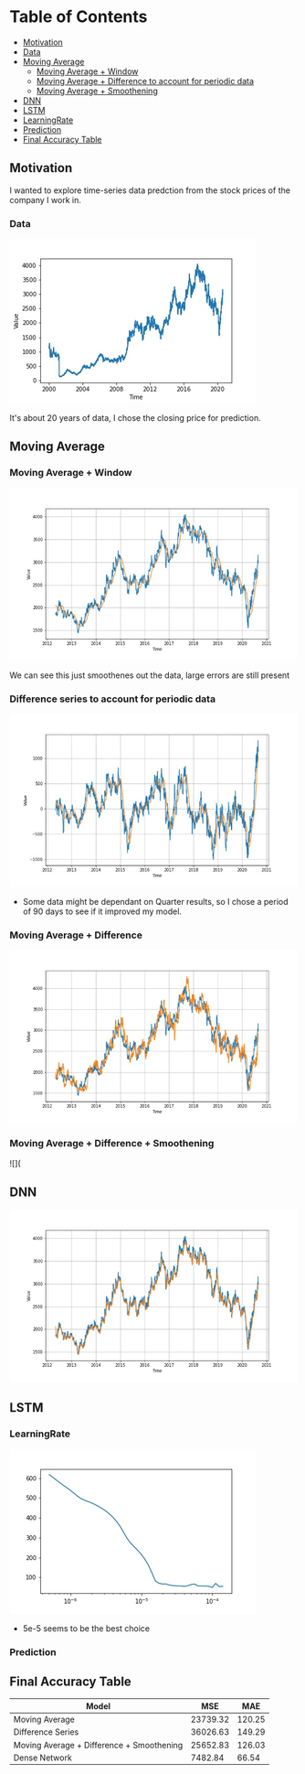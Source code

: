 # Table of Contents
* [Motivation](https://github.com/ArnabPushilal/HeroMotoStockPrediction/blob/main/README.md#Motivation)
* [Data](https://github.com/ArnabPushilal/HeroMotoStockPrediction/blob/main/README.md#Data)
* [Moving Average](https://github.com/ArnabPushilal/HeroMotoStockPrediction/blob/main/README.md#moving-average)
  * [Moving Average + Window](https://github.com/ArnabPushilal/HeroMotoStockPrediction/blob/main/README.md#moving-average--window)
  * [Moving Average + Difference to account for periodic data](https://github.com/ArnabPushilal/HeroMotoStockPrediction/blob/main/README.md#moving-average--difference-to-account-for-periodic-data)
  * [Moving Average + Smoothening](https://github.com/ArnabPushilal/HeroMotoStockPrediction/blob/main/README.md#moving-average--smoothening)
 * [DNN](https://github.com/ArnabPushilal/HeroMotoStockPrediction/blob/main/README.md#DNN)
 * [LSTM](https://github.com/ArnabPushilal/HeroMotoStockPrediction/blob/main/README.md#LSTM)
  * [LearningRate](https://github.com/ArnabPushilal/HeroMotoStockPrediction/blob/main/README.md#LearningRate)
  * [Prediction](https://github.com/ArnabPushilal/HeroMotoStockPrediction/blob/main/README.md#Predcition)
 * [Final Accuracy Table](https://github.com/ArnabPushilal/HeroMotoStockPrediction/blob/main/README.md#final-accuracy-table)
 
 




## Motivation 
I wanted to explore time-series data predction from the stock prices of the company I work in.

### Data

![](https://github.com/ArnabPushilal/HeroMotoStockPrediction/blob/main/images/StockData.jpg)

It's about 20 years of data, I chose the closing price for prediction.

## Moving Average

 ### Moving Average + Window
 ![](https://github.com/ArnabPushilal/HeroMotoStockPrediction/blob/main/images/movingaverage.jpg)
 
 We can see this just smoothenes out the data, large errors are still present
 
 ###  Difference series to account for periodic data
 ![](https://github.com/ArnabPushilal/HeroMotoStockPrediction/blob/main/images/Differnce%20Series%20for%20Periodical%20data.jpg)
 
 * Some data might be dependant on Quarter results, so I chose a period of 90 days to see if it improved my model.
 ### Moving Average + Difference 
 ![](https://github.com/ArnabPushilal/HeroMotoStockPrediction/blob/main/images/Moving%20Average%20Plus%20Period.jpg)
 
 ### Moving Average + Difference + Smoothening
 ![](
 
 ## DNN
 ![](https://github.com/ArnabPushilal/HeroMotoStockPrediction/blob/main/images/DenseNetworkPrediction.jpg)
 
 
 ## LSTM
 
  ### LearningRate
 ![](https://github.com/ArnabPushilal/HeroMotoStockPrediction/blob/main/images/learningrate%20(4).jpg)
   
 * 5e-5 seems to be the best choice
 
  ### Prediction
  

 ## Final Accuracy Table
  
 |Model |MSE| MAE |
|--- | --- | --- |
| Moving Average | 23739.32 | 120.25 |
| Difference Series | 36026.63|149.29|
| Moving Average + Difference + Smoothening|  25652.83 | 126.03|
| Dense Network | 7482.84 | 66.54 |



 
